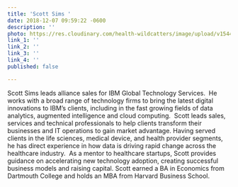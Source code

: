 ```yaml
---
title: 'Scott Sims '
date: 2018-12-07 09:59:22 -0600
description: ''
photo: https://res.cloudinary.com/health-wildcatters/image/upload/v1544198380/image.png
link_1: ''
link_2: ''
link_3: ''
link_4: ''
published: false

---
```

Scott Sims leads alliance sales for IBM Global Technology Services.  He works with a broad range of technology firms to bring the latest digital innovations to IBM’s clients, including in the fast growing fields of data analytics, augmented intelligence and cloud computing.  Scott leads sales, services and technical professionals to help clients transform their businesses and IT operations to gain market advantage.  Having served clients in the life sciences, medical device, and health provider segments, he has direct experience in how data is driving rapid change across the healthcare industry.  As a mentor to healthcare startups, Scott provides guidance on accelerating new technology adoption, creating successful business models and raising capital.  Scott earned a BA in Economics from Dartmouth College and holds an MBA from Harvard Business School. 